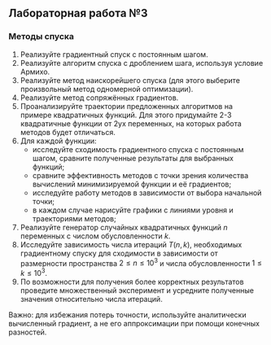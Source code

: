 ## Лабораторная работа №3
### Методы спуска

1. Реализуйте градиентный спуск с постоянным шагом.
2. Реализуйте алгоритм спуска с дроблением шага, используя условие Армихо.
3. Реализуйте метод наискорейшего спуска (для этого выберите произвольный метод одномерной оптимизации).
4. Реализуйте метод сопряжённых градиентов.
5. Проанализируйте траектории предложенных алгоритмов на примере квадратичных функций. Для этого придумайте 2-3 квадратичные функции от 2ух переменных, на которых работа методов будет отличаться.
6. Для каждой функции:
   + исследуйте сходимость градиентного спуска с постоянным шагом, сравните полученные результаты для выбранных функций;
   + сравните эффективность методов с точки зрения количества вычислений минимизируемой функции и её градиентов;
   + исследуйте работу методов в зависимости от выбора начальной точки;
   + в каждом случае нарисуйте графики с линиями уровня и траекториями методов;
7. Реализуйте генератор случайных квадратичных функций $n$ переменных с числом обусловленности $k$.
8. Исследуйте зависимость числа итераций $T(n, k)$, необходимых градиентному спуску для сходимости в зависимости от размерности пространства $2 \leq n \leq 10^3$ и числа обусловленности $1 \leq k \leq 10^3$.
9. По возможности для получения более корректных результатов проведите множественный эксперимент и усредните полученные значения относительно числа итераций.

Важно: для избежания потерь точности, используйте аналитически вычисленный градиент, а не его аппроксимации при помощи конечных разностей.
